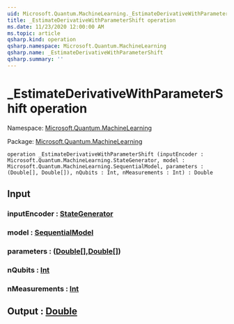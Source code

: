```yaml
---
uid: Microsoft.Quantum.MachineLearning._EstimateDerivativeWithParameterShift
title: _EstimateDerivativeWithParameterShift operation
ms.date: 11/23/2020 12:00:00 AM
ms.topic: article
qsharp.kind: operation
qsharp.namespace: Microsoft.Quantum.MachineLearning
qsharp.name: _EstimateDerivativeWithParameterShift
qsharp.summary: ''
---
```


# _EstimateDerivativeWithParameterShift operation

Namespace: [Microsoft.Quantum.MachineLearning](xref:Microsoft.Quantum.MachineLearning)

Package: [Microsoft.Quantum.MachineLearning](https://nuget.org/packages/Microsoft.Quantum.MachineLearning)




```qsharp
operation _EstimateDerivativeWithParameterShift (inputEncoder : Microsoft.Quantum.MachineLearning.StateGenerator, model : Microsoft.Quantum.MachineLearning.SequentialModel, parameters : (Double[], Double[]), nQubits : Int, nMeasurements : Int) : Double
```


## Input

### inputEncoder : [StateGenerator](xref:Microsoft.Quantum.MachineLearning.StateGenerator)




### model : [SequentialModel](xref:Microsoft.Quantum.MachineLearning.SequentialModel)




### parameters : ([Double](xref:microsoft.quantum.lang-ref.double)[],[Double](xref:microsoft.quantum.lang-ref.double)[])




### nQubits : [Int](xref:microsoft.quantum.lang-ref.int)




### nMeasurements : [Int](xref:microsoft.quantum.lang-ref.int)





## Output : [Double](xref:microsoft.quantum.lang-ref.double)

